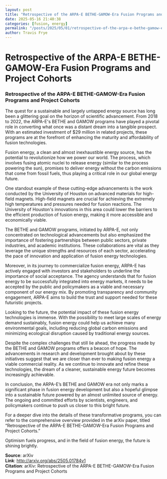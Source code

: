 ```yaml
---
layout: post
title: "Retrospective of the ARPA-E BETHE-GAMOW-Era Fusion Programs and Project Cohorts"
date: 2025-05-16 21:40:38
categories: [fusion, energy]
permalink: "/posts/2025/05/01/retrospective-of-the-arpa-e-bethe-gamow-era-fusion-programs-and-project-cohorts/"
author: Travis Frye
---
```


# Retrospective of the ARPA-E BETHE-GAMOW-Era Fusion Programs and Project Cohorts

### Retrospective of the ARPA-E BETHE-GAMOW-Era Fusion Programs and Project Cohorts

The quest for a sustainable and largely untapped energy source has long been a glittering goal on the horizon of scientific advancement. From 2018 to 2022, the ARPA-E's BETHE and GAMOW programs have played a pivotal role in converting what once was a distant dream into a tangible prospect. With an estimated investment of $29 million in related projects, these programs are at the forefront of enhancing the maturity and affordability of fusion technologies.

Fusion energy, a clean and almost inexhaustible energy source, has the potential to revolutionize how we power our world. The process, which involves fusing atomic nuclei to release energy (similar to the process powering the sun), promises to deliver energy without the carbon emissions that come from fossil fuels, thus playing a critical role in our global energy future.

One standout example of these cutting-edge advancements is the work conducted by the University of Houston on advanced materials for high-field magnets. High-field magnets are crucial for achieving the extremely high temperatures and pressures needed for fusion reactions. The University of Houston's innovations in this area could lower the barriers to the efficient production of fusion energy, making it more accessible and economically viable.

The BETHE and GAMOW programs, initiated by ARPA-E, not only concentrated on technological advancements but also emphasized the importance of fostering partnerships between public sectors, private industries, and academic institutions. These collaborations are vital as they leverage the unique strengths and resources of each sector, accelerating the pace of innovation and application of fusion energy technologies.

Moreover, in its journey to commercialize fusion energy, ARPA-E has actively engaged with investors and stakeholders to underline the importance of social acceptance. The agency understands that for fusion energy to be successfully integrated into energy markets, it needs to be accepted by the public and policymakers as a viable and necessary component of our energy mix. By promoting transparency and community engagement, ARPA-E aims to build the trust and support needed for these futuristic projects.

Looking to the future, the potential impact of these fusion energy technologies is immense. With the possibility to meet large scales of energy demand sustainably, fusion energy could help us achieve many environmental goals, including reducing global carbon emissions and minimizing ecological disruption caused by traditional energy sources.

Despite the complex challenges that still lie ahead, the progress made by the BETHE and GAMOW programs offers a beacon of hope. The advancements in research and development brought about by these initiatives suggest that we are closer than ever to making fusion energy a viable commercial reality. As we continue to innovate and refine these technologies, the dream of a cleaner, sustainable energy future becomes increasingly achievable.

In conclusion, the ARPA-E’s BETHE and GAMOW era not only marks a significant phase in fusion energy development but also a hopeful glimpse into a sustainable future powered by an almost unlimited source of energy. The ongoing and committed efforts by scientists, engineers, and policymakers continue to push us closer to this bright future.

For a deeper dive into the details of these transformative programs, you can refer to the comprehensive overview provided in the arXiv paper, titled “Retrospective of the ARPA-E BETHE-GAMOW-Era Fusion Programs and Project Cohorts.”

Optimism fuels progress, and in the field of fusion energy, the future is shining brightly.

**Source**: arXiv  
**Link**: http://arxiv.org/abs/2505.01784v1  
**Citation**: arXiv: Retrospective of the ARPA-E BETHE-GAMOW-Era Fusion Programs and Project
  Cohorts
